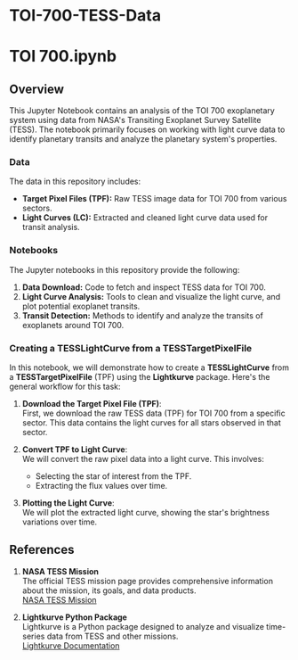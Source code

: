 # TOI-700-TESS-Data
# TOI 700.ipynb

## Overview

This Jupyter Notebook contains an analysis of the TOI 700 exoplanetary system using data from NASA's Transiting Exoplanet Survey Satellite (TESS). The notebook primarily focuses on working with light curve data to identify planetary transits and analyze the planetary system's properties.

### Data

The data in this repository includes:
- **Target Pixel Files (TPF):** Raw TESS image data for TOI 700 from various sectors.
- **Light Curves (LC):** Extracted and cleaned light curve data used for transit analysis.

### Notebooks

The Jupyter notebooks in this repository provide the following:
1. **Data Download:** Code to fetch and inspect TESS data for TOI 700.
2. **Light Curve Analysis:** Tools to clean and visualize the light curve, and plot potential exoplanet transits.
3. **Transit Detection:** Methods to identify and analyze the transits of exoplanets around TOI 700.

### **Creating a TESSLightCurve from a TESSTargetPixelFile**

In this notebook, we will demonstrate how to create a **TESSLightCurve** from a **TESSTargetPixelFile** (TPF) using the **Lightkurve** package. Here's the general workflow for this task:

1. **Download the Target Pixel File (TPF)**:  
   First, we download the raw TESS data (TPF) for TOI 700 from a specific sector. This data contains the light curves for all stars observed in that sector.

2. **Convert TPF to Light Curve**:  
   We will convert the raw pixel data into a light curve. This involves:
   - Selecting the star of interest from the TPF.
   - Extracting the flux values over time.
   
3. **Plotting the Light Curve**:  
   We will plot the extracted light curve, showing the star's brightness variations over time.

## References

1. **NASA TESS Mission**  
   The official TESS mission page provides comprehensive information about the mission, its goals, and data products.  
   [NASA TESS Mission](https://tess.mit.edu)

2. **Lightkurve Python Package**  
   Lightkurve is a Python package designed to analyze and visualize time-series data from TESS and other missions.  
   [Lightkurve Documentation](https://docs.lightkurve.org)


